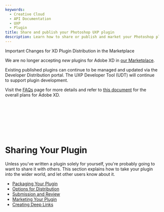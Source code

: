 ```yaml
---
keywords:
  - Creative Cloud
  - API Documentation
  - UXP
  - Plugin
title: Share and publish your Photoshop UXP plugin
description: Learn how to share or publish and market your Photoshop plugin. Then get ready for our review process.
---
```


<InlineAlert variant="warning" slots="header, text1, text2, text3" />

Important Changes for XD Plugin Distribution in the Marketplace

We are no longer accepting <i>new</i> plugins for Adobe XD in [our Marketplace](http://exchange.adobe.com/creativecloud).

Existing published plugins can continue to be managed and updated via the Developer Distribution portal. The UXP Developer Tool (UDT) will continue to support plugin development.

Visit the [FAQs](https://developer.adobe.com/xd/uxp/faq/) page for more details and refer to [this document](https://helpx.adobe.com/in/support/xd.html) for the overall plans for Adobe XD. 

<br></br><br></br><br></br>

# Sharing Your Plugin

Unless you've written a plugin solely for yourself, you're probably going to want to share it with others. This section explains how to take your plugin into the wider world, and let other users know about it.

- [Packaging Your Plugin](/distribution/packaging-your-plugin/)
- [Options for Distribution](/distribution/distribution-options/)
- [Submission and Review](/distribution/submission-checklist/)
- [Marketing Your Plugin](/distribution/marketing/)
- [Creating Deep Links](/distribution/deep-links/)